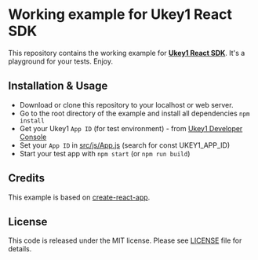# Working example for Ukey1 React SDK

This repository contains the working example for **[Ukey1 React SDK](https://github.com/asaritech/ukey1-react-sdk)**. It's a playground for your tests. Enjoy.

## Installation & Usage

- Download or clone this repository to your localhost or web server.
- Go to the root directory of the example and install all dependencies `npm install`
- Get your Ukey1 `App ID` (for test environment) - from [Ukey1 Developer Console](https://dashboard.ukey.one/developer)
- Set your `App ID` in [src/js/App.js](src/js/App.js) (search for const UKEY1_APP_ID)
- Start your test app with `npm start` (or `npm run build`)

## Credits

This example is based on [create-react-app](https://github.com/facebookincubator/create-react-app).

## License

This code is released under the MIT license. Please see [LICENSE](https://github.com/noo-zh/ukey1-react-sdk-example/blob/master/LICENSE) file for details.

